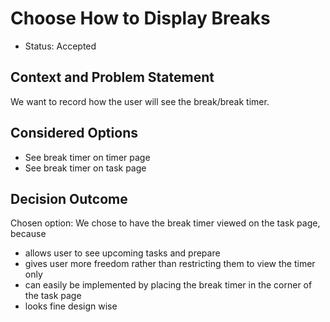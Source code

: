 # Choose How to Display Breaks

* Status: Accepted

## Context and Problem Statement

We want to record how the user will see the break/break timer.

## Considered Options

* See break timer on timer page
* See break timer on task page

## Decision Outcome

Chosen option: We chose to have the break timer viewed on the task page, because

* allows user to see upcoming tasks and prepare
* gives user more freedom rather than restricting them to view the timer only
* can easily be implemented by placing the break timer in the corner of the task page
* looks fine design wise
